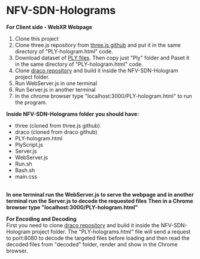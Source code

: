 # NFV-SDN-Holograms

**For Client side - WebXR Webpage**<br />
1) Clone this project
2) Clone three.js repository from [three.js github](https://github.com/mrdoob/three.js/) and put it in the same directory of "PLY-hologram.html" code.
3) Download dataset of [PLY files](http://plenodb.jpeg.org/pc/8ilabs/). Then copy just "Ply" folder and Paset it in the same directory of "PLY-hologram.html" code.
4) Clone [draco repository](https://github.com/google/draco) and build it inside the NFV-SDN-Hologram project folder.
5) Run WebServer.js in one terminal
6) Run Server.js in another terminal
7) In the chrome browser type "localhost:3000/PLY-hologram.html" to run the program.

**Inside NFV-SDN-Holograms folder you should have:**
* three (cloned from three.js github)<br />
* draco (cloned from draco github)<br />
* PLY-hologram.html<br />
* PlyScript.js<br />
* Server.js<br />
* WebServer.js<br />
* Run.sh<br />
* Bash.sh<br />
* main.css<br /><br />

**In one terminal run the WebServer.js to serve the webpage and in another terminal run the Server.js to decode the requested files**
**Then in a Chrome browser type "localhost:3000/PLY-hologram.html"**

**For Encoding and Decoding**<br />
First you need to clone [draco repository](https://github.com/google/draco) and build it inside the NFV-SDN-Hologram project folder.
The "PLY-holograms.html" file will send a request to port:8080 to decode the targeted files before loading and then read the decoded files from "decoded" folder, 
render and show in the Chrome browser.

